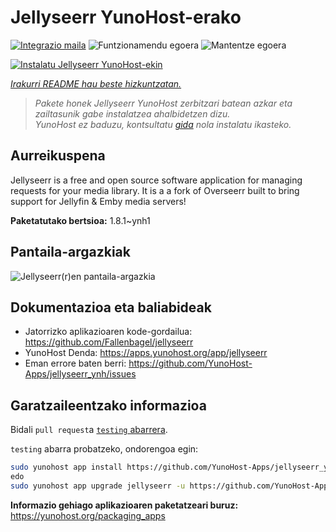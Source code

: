 <!--
Ohart ongi: README hau automatikoki sortu da <https://github.com/YunoHost/apps/tree/master/tools/readme_generator>ri esker
EZ editatu eskuz.
-->

# Jellyseerr YunoHost-erako

[![Integrazio maila](https://dash.yunohost.org/integration/jellyseerr.svg)](https://dash.yunohost.org/appci/app/jellyseerr) ![Funtzionamendu egoera](https://ci-apps.yunohost.org/ci/badges/jellyseerr.status.svg) ![Mantentze egoera](https://ci-apps.yunohost.org/ci/badges/jellyseerr.maintain.svg)

[![Instalatu Jellyseerr YunoHost-ekin](https://install-app.yunohost.org/install-with-yunohost.svg)](https://install-app.yunohost.org/?app=jellyseerr)

*[Irakurri README hau beste hizkuntzatan.](./ALL_README.md)*

> *Pakete honek Jellyseerr YunoHost zerbitzari batean azkar eta zailtasunik gabe instalatzea ahalbidetzen dizu.*  
> *YunoHost ez baduzu, kontsultatu [gida](https://yunohost.org/install) nola instalatu ikasteko.*

## Aurreikuspena

Jellyseerr is a free and open source software application for managing requests for your media library. It is a a fork of Overseerr built to bring support for Jellyfin & Emby media servers!

**Paketatutako bertsioa:** 1.8.1~ynh1

## Pantaila-argazkiak

![Jellyseerr(r)en pantaila-argazkia](./doc/screenshots/jellyseerr.png)

## Dokumentazioa eta baliabideak

- Jatorrizko aplikazioaren kode-gordailua: <https://github.com/Fallenbagel/jellyseerr>
- YunoHost Denda: <https://apps.yunohost.org/app/jellyseerr>
- Eman errore baten berri: <https://github.com/YunoHost-Apps/jellyseerr_ynh/issues>

## Garatzaileentzako informazioa

Bidali `pull request`a [`testing` abarrera](https://github.com/YunoHost-Apps/jellyseerr_ynh/tree/testing).

`testing` abarra probatzeko, ondorengoa egin:

```bash
sudo yunohost app install https://github.com/YunoHost-Apps/jellyseerr_ynh/tree/testing --debug
edo
sudo yunohost app upgrade jellyseerr -u https://github.com/YunoHost-Apps/jellyseerr_ynh/tree/testing --debug
```

**Informazio gehiago aplikazioaren paketatzeari buruz:** <https://yunohost.org/packaging_apps>
